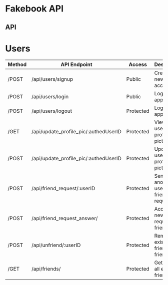 # Fakebook API

## API

# Users

| **Method** | **API Endpoint**                      | **Access** | **Description**                            |
| ---------- | ------------------------------------- | ---------- | ------------------------------------------ |
| /POST      | /api/users/signup                     | Public     | Create a new account                       |
| /POST      | /api/users/login                      | Public     | Login to app                               |
| /POST      | /api/users/logout                     | Protected  | Logout of app                              |
| /GET       | /api/update_profile_pic/:authedUserID | Protected  | View the user's profile picture            |
| /POST      | /api/update_profile_pic/:authedUserID | Protected  | Update the user's profile picture          |
| /POST      | /api/friend_request/:userID           | Protected  | Send another user a friend request         |
| /POST      | /api/friend_request_answer/           | Protected  | Accept a new friend request to friend list |
| /POST      | /api/unfriend/:userID                 | Protected  | Remove an existing friend from friend list |
| /GET       | /api/friends/                         | Protected  | Get a list of all existing friends         |
